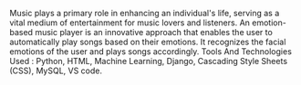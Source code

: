Music plays a primary role in enhancing an individual's life, serving as a vital medium of entertainment for music lovers and listeners. An emotion-based music player is an innovative approach that enables the user to automatically play songs based on their emotions. It recognizes the facial emotions of the user and plays songs accordingly.
Tools And Technologies Used : Python, HTML, Machine Learning, Django, Cascading Style Sheets (CSS), MySQL, VS code.
